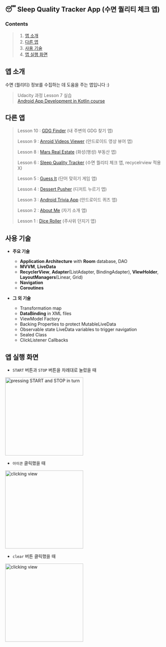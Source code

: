 ## :sleeping: Sleep Quality Tracker App (수면 퀄리티 체크 앱)​

### Contents

> 1. [앱 소개](https://github.com/bky373/sleep-quality-tracker-with-recyclerview#앱-소개)
> 2. [다른 앱](https://github.com/bky373/sleep-quality-tracker-with-recyclerview#다른-앱)
> 3. [사용 기술](https://github.com/bky373/sleep-quality-tracker-with-recyclerview#사용-기술)
> 4. [앱 실행 화면](https://github.com/bky373/sleep-quality-tracker-with-recyclerview#앱-실행-화면)

## 앱 소개

수면 (퀄리티) 정보를 수집하는 데 도움을 주는 앱입니다 :)

> Udacity 과정 Lesson 7 실습<br>[Android App Development in Kotlin course](https://www.udacity.com/course/ud9012/) 

## 다른 앱

> Lesson 10 : [GDG Finder](https://github.com/bky373/gdg-finder-app) (내 주변의 GDG 찾기 앱)
>
> Lesson 9 : [Anroid Videos Viewer](https://github.com/bky373/android-videos-viewer-app) (안드로이드 영상 뷰어 앱)
>
> Lesson 8 : [Mars Real Estate](https://github.com/bky373/mars-real-estate-app) (화성(행성) 부동산 앱)
>
> Lesson 6 : [Sleep Quality Tracker](https://github.com/bky373/sleep-quality-tracker-app) (수면 퀄리티 체크 앱, recycelrview 적용 X)
>
> Lesson 5 : [Guess It](https://github.com/bky373/guess-it-app) (단어 맞히기 게임 앱)
>
> Lesson 4 : [Dessert Pusher](https://github.com/bky373/dessert-pusher-app) (디저트 누르기 앱)
>
> Lesson 3 : [Android Trivia App](https://github.com/bky373/android-trivia-app) (안드로이드 퀴즈 앱)
>
> Lesson 2 : [About Me](https://github.com/bbFactory/about-me-app) (자기 소개 앱)
>
> Lesson 1 : [Dice Roller](https://github.com/bky373/dice-roller-app) (주사위 던지기 앱) 

## 사용 기술​ 

* **주요 기술**
  * **Application Architecture** with **Room** database, DAO
  * **MVVM**, **LiveData**
  * **RecyclerView**, **Adapter**(ListAdapter, BindingAdapter), **VIewHolder**, **LayoutManagers**(Linear, Grid)
  * **Navigation**
  * **Coroutines**

* **그 외 기술**
  * Transformation map
  * **DataBinding** in XML files
  * ViewModel Factory
  * Backing Properties to protect MutableLiveData
  * Observable state LiveData variables to trigger navigation
  * Sealed Class
  * ClickListener Callbacks

## 앱 실행 화면

- `START` 버튼과 `STOP` 버튼을 차례대로 눌렀을 때

<img width="250" alt = "pressing START and STOP in turn" src = "https://user-images.githubusercontent.com/49539592/93100252-ec425280-f6e3-11ea-9c38-15d590345060.gif">
<br/>

* `아이콘` 클릭했을 때

<img width="250" alt = "clicking view" src = "https://user-images.githubusercontent.com/49539592/93107125-231c6680-f6ec-11ea-8f01-11724ef5f772.gif">
<br/>

* `clear` 버튼 클릭했을 때

<img width="250" alt = "clicking view" src = "https://user-images.githubusercontent.com/49539592/93107434-8b6b4800-f6ec-11ea-99f1-6fc9ae40a337.gif">
<br/>
